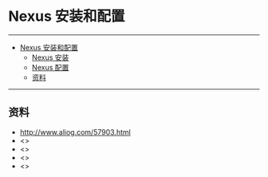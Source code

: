 <h1 id="nexus0">Nexus 安装和配置</h1>

------

*   [Nexus 安装和配置](#nexus0)
    *   [Nexus 安装](#nexus1)
    *   [Nexus 配置](#nexus2)
    *   [资料](#nexus3)
    
------

    
<h2 id="nexus3">资料</h2>

- <http://www.aliog.com/57903.html>
- <>
- <>
- <>
- <>